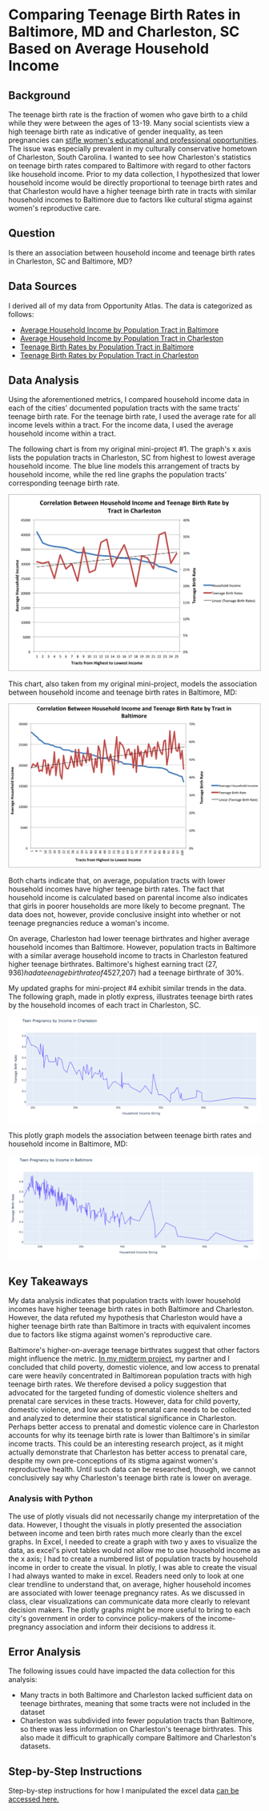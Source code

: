 # Comparing Teenage Birth Rates in Baltimore, MD and Charleston, SC Based on Average Household Income
## Background
The teenage birth rate is the fraction of women who gave birth to a child while they were between the ages of 13-19. Many social scientists view a high teenage birth rate as indicative of gender inequality, as teen pregnancies can [stifle women's educational and professional opportunities](https://www.mcser.org/journal/index.php/jesr/article/viewFile/542/567). The issue was especially prevalent in my culturally conservative hometown of Charleston, South Carolina. I wanted to see how Charleston's statistics on teenage birth rates compared to Baltimore with regard to other factors like household income. Prior to my data collection, I hypothesized that lower household income would be directly proportional to teenage birth rates and that Charleston would have a higher teenage birth rate in tracts with similar household incomes to Baltimore due to factors like cultural stigma against women's reproductive care.
## Question
Is there an association between household income and teenage birth rates in Charleston, SC and Baltimore, MD? 
## Data Sources
I derived all of my data from Opportunity Atlas. The data is categorized as follows:
- [Average Household Income by Population Tract in Baltimore](https://github.com/John-Frye/baltimore-charleston-comparing-teen-pregnancy-rates/blob/master/Baltimore_Income_Data.xlsx)
- [Average Household Income by Population Tract in Charleston](https://github.com/John-Frye/baltimore-charleston-comparing-teen-pregnancy-rates/blob/master/Charleston_Income_Data.xlsx)
- [Teenage Birth Rates by Population Tract in Baltimore](https://github.com/John-Frye/baltimore-charleston-comparing-teen-pregnancy-rates/blob/master/baltimore_teen_pregnancy.xls)
- [Teenage Birth Rates by Population Tract in Charleston](https://github.com/John-Frye/baltimore-charleston-comparing-teen-pregnancy-rates/blob/master/charleston_teen_pregnancy.xltx)
## Data Analysis
Using the aforementioned metrics, I compared household income data in each of the cities' documented population tracts with the same tracts' teenage birth rate. For the teenage birth rate, I used the average rate for all income levels within a tract. For the income data, I used the average household income within a tract. 

The following chart is from my original mini-project #1. The graph's x axis lists the population tracts in Charleston, SC from highest to lowest average household income. The blue line models this arrangement of tracts by household income, while the red line graphs the population tracts' corresponding teenage birth rate. 

![alt_text](https://github.com/John-Frye/baltimore-charleston-comparing-teen-pregnancy-rates/blob/master/Income_Birth_Correlation_Charleston.png)

This chart, also taken from my original mini-project, models the association between household income and teenage birth rates in Baltimore, MD:

![alt_text](https://github.com/John-Frye/baltimore-charleston-comparing-teen-pregnancy-rates/blob/eb208fa0d8972fdad16272bd8874958a39c09db4/Income_Birth_Correlation_Baltimore.png)

Both charts indicate that, on average, population tracts with lower household incomes have higher teenage birth rates. The fact that household income is calculated based on parental income also indicates that girls in poorer households are more likely to become pregnant. The data does not, however, provide conclusive insight into whether or not teenage pregnancies reduce a woman's income. 

On average, Charleston had lower teenage birthrates and higher average household incomes than Baltimore. However, population tracts in Baltimore with a similar average household income to tracts in Charleston featured higher teenage birthrates. Baltimore's highest earning tract ($27,936) had a teenage birthrate of 45%, whereas Charleston's lowest earning tract ($27,207) had a teenage birthrate of 30%. 

My updated graphs for mini-project #4 exhibit similar trends in the data. The following graph, made in plotly express, illustrates teenage birth rates by the household incomes of each tract in Charleston, SC. 

![alt_text](https://github.com/John-Frye/baltimore-charleston-comparing-teen-pregnancy-rates/blob/master/Proj%204%20Charleston%20Graph.png)

This plotly graph models the association between teenage birth rates and household income in Baltimore, MD:

![alt_text](https://github.com/John-Frye/baltimore-charleston-comparing-teen-pregnancy-rates/blob/master/Proj%204%20Baltimore%20Graph.png)

## Key Takeaways 
My data analysis indicates that population tracts with lower household incomes have higher teenage birth rates in both Baltimore and Charleston. However, the data refuted my hypothesis that Charleston would have a higher teenage birth rate than Baltimore in tracts with equivalent incomes due to factors like stigma against women's reproductive care. 

Baltimore's higher-on-average teenage birthrates suggest that other factors might influence the metric. [In my midterm project](https://github.com/John-Frye/evaluating_teen_pregnancy_policy_in_baltimore), my partner and I concluded that child poverty, domestic violence, and low access to prenatal care were heavily concentrated in Baltimorean population tracts with high teenage birth rates. We therefore devised a policy suggestion that advocated for the targeted funding of domestic violence shelters and prenatal care services in these tracts. However, data for child poverty, domestic violence, and low access to prenatal care needs to be collected and analyzed to determine their statistical significance in Charleston. Perhaps better access to prenatal and domestic violence care in Charleston accounts for why its teenage birth rate is lower than Baltimore's in similar income tracts. This could be an interesting research project, as it might actually demonstrate that Charleston has better access to prenatal care, despite my own pre-conceptions of its stigma against women's reproductive health. Until such data can be researched, though, we cannot conclusively say why Charleston's teenage birth rate is lower on average. 

### Analysis with Python
The use of plotly visuals did not necessarily change my interpretation of the data. However, I thought the visuals in plotly presented the association between income and teen birth rates much more clearly than the excel graphs. In Excel, I needed to create a graph with two y axes to visualize the data, as excel's pivot tables would not allow me to use household income as the x axis; I had to create a numbered list of population tracts by household income in order to create the visual. In plotly, I was able to create the visual I had always wanted to make in excel. Readers need only to look at one clear trendline to understand that, on average, higher household incomes are associated with lower teenage pregnancy rates. As we discussed in class, clear visualizations can communicate data more clearly to relevant decision makers. The plotly graphs might be more useful to bring to each city's government in order to convince policy-makers of the income-pregnancy association and inform their decisions to address it. 

## Error Analysis
The following issues could have impacted the data collection for this analysis:
- Many tracts in both Baltimore and Charleston lacked sufficient data on teenage birthrates, meaning that some tracts were not included in the dataset
- Charleston was subdivided into fewer population tracts than Baltimore, so there was less information on Charleston's teenage birthrates. This also made it difficult to graphically compare Baltimore and Charleston's datasets.
## Step-by-Step Instructions
Step-by-step instructions for how I manipulated the excel data [can be accessed here.](https://github.com/John-Frye/baltimore-charleston-comparing-teen-pregnancy-rates/blob/master/Instructions_Baltimore_Charleston_Teen_Pregnancy_Rate_Comparison.xlsx) 

